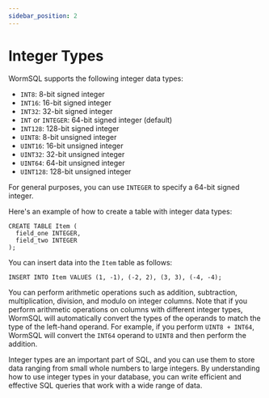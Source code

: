 ```yaml
---
sidebar_position: 2
---
```


# Integer Types

WormSQL supports the following integer data types:
- `INT8`: 8-bit signed integer
- `INT16`: 16-bit signed integer
- `INT32`: 32-bit signed integer
- `INT` or `INTEGER`: 64-bit signed integer (default)
- `INT128`: 128-bit signed integer
- `UINT8`: 8-bit unsigned integer
- `UINT16`: 16-bit unsigned integer
- `UINT32`: 32-bit unsigned integer
- `UINT64`: 64-bit unsigned integer
- `UINT128`: 128-bit unsigned integer

For general purposes, you can use `INTEGER` to specify a 64-bit signed integer.

Here's an example of how to create a table with integer data types:

```
CREATE TABLE Item (
  field_one INTEGER,
  field_two INTEGER
);
```

You can insert data into the `Item` table as follows:

```
INSERT INTO Item VALUES (1, -1), (-2, 2), (3, 3), (-4, -4);
```

You can perform arithmetic operations such as addition, subtraction, multiplication, division, and modulo on integer columns. Note that if you perform arithmetic operations on columns with different integer types, WormSQL will automatically convert the types of the operands to match the type of the left-hand operand. For example, if you perform `UINT8 + INT64`, WormSQL will convert the `INT64` operand to `UINT8` and then perform the addition.

Integer types are an important part of SQL, and you can use them to store data ranging from small whole numbers to large integers. By understanding how to use integer types in your database, you can write efficient and effective SQL queries that work with a wide range of data.